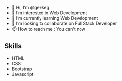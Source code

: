 - 👋 Hi, I’m @geekeg
- 👀 I’m interested in Web Development
- 🌱 I’m currently learning Web Development
- 💞️ I’m looking to collaborate on Full Stack Developer
- 📫 How to reach me : You can't now

<!---
geekeg/geekeg is a ✨ special ✨ repository because its `README.md` (this file) appears on your GitHub profile.
You can click the Preview link to take a look at your changes.
--->

## Skills
  - HTML
  - CSS
  - Bootstrap
  - Javascript
